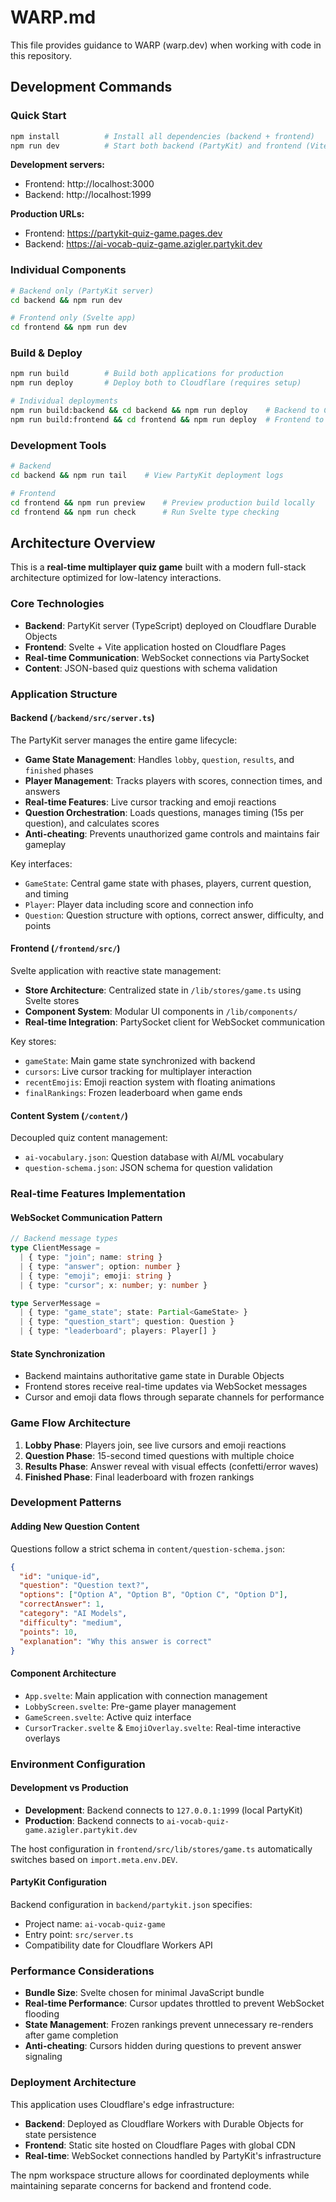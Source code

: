 # WARP.md

This file provides guidance to WARP (warp.dev) when working with code in this repository.

## Development Commands

### Quick Start
```bash
npm install          # Install all dependencies (backend + frontend)
npm run dev          # Start both backend (PartyKit) and frontend (Vite) concurrently
```

**Development servers:**
- Frontend: http://localhost:3000
- Backend: http://localhost:1999

**Production URLs:**
- Frontend: https://partykit-quiz-game.pages.dev
- Backend: https://ai-vocab-quiz-game.azigler.partykit.dev

### Individual Components
```bash
# Backend only (PartyKit server)
cd backend && npm run dev

# Frontend only (Svelte app)
cd frontend && npm run dev
```

### Build & Deploy
```bash
npm run build        # Build both applications for production
npm run deploy       # Deploy both to Cloudflare (requires setup)

# Individual deployments
npm run build:backend && cd backend && npm run deploy    # Backend to Cloudflare Workers
npm run build:frontend && cd frontend && npm run deploy  # Frontend to Cloudflare Pages
```

### Development Tools
```bash
# Backend
cd backend && npm run tail    # View PartyKit deployment logs

# Frontend
cd frontend && npm run preview    # Preview production build locally
cd frontend && npm run check      # Run Svelte type checking
```

## Architecture Overview

This is a **real-time multiplayer quiz game** built with a modern full-stack architecture optimized for low-latency interactions.

### Core Technologies
- **Backend**: PartyKit server (TypeScript) deployed on Cloudflare Durable Objects
- **Frontend**: Svelte + Vite application hosted on Cloudflare Pages
- **Real-time Communication**: WebSocket connections via PartySocket
- **Content**: JSON-based quiz questions with schema validation

### Application Structure

#### Backend (`/backend/src/server.ts`)
The PartyKit server manages the entire game lifecycle:
- **Game State Management**: Handles `lobby`, `question`, `results`, and `finished` phases
- **Player Management**: Tracks players with scores, connection times, and answers
- **Real-time Features**: Live cursor tracking and emoji reactions
- **Question Orchestration**: Loads questions, manages timing (15s per question), and calculates scores
- **Anti-cheating**: Prevents unauthorized game controls and maintains fair gameplay

Key interfaces:
- `GameState`: Central game state with phases, players, current question, and timing
- `Player`: Player data including score and connection info
- `Question`: Question structure with options, correct answer, difficulty, and points

#### Frontend (`/frontend/src/`)
Svelte application with reactive state management:
- **Store Architecture**: Centralized state in `/lib/stores/game.ts` using Svelte stores
- **Component System**: Modular UI components in `/lib/components/`
- **Real-time Integration**: PartySocket client for WebSocket communication

Key stores:
- `gameState`: Main game state synchronized with backend
- `cursors`: Live cursor tracking for multiplayer interaction
- `recentEmojis`: Emoji reaction system with floating animations
- `finalRankings`: Frozen leaderboard when game ends

#### Content System (`/content/`)
Decoupled quiz content management:
- `ai-vocabulary.json`: Question database with AI/ML vocabulary
- `question-schema.json`: JSON schema for question validation

### Real-time Features Implementation

#### WebSocket Communication Pattern
```typescript
// Backend message types
type ClientMessage = 
  | { type: "join"; name: string }
  | { type: "answer"; option: number }
  | { type: "emoji"; emoji: string }
  | { type: "cursor"; x: number; y: number }

type ServerMessage = 
  | { type: "game_state"; state: Partial<GameState> }
  | { type: "question_start"; question: Question }
  | { type: "leaderboard"; players: Player[] }
```

#### State Synchronization
- Backend maintains authoritative game state in Durable Objects
- Frontend stores receive real-time updates via WebSocket messages
- Cursor and emoji data flows through separate channels for performance

### Game Flow Architecture

1. **Lobby Phase**: Players join, see live cursors and emoji reactions
2. **Question Phase**: 15-second timed questions with multiple choice
3. **Results Phase**: Answer reveal with visual effects (confetti/error waves)
4. **Finished Phase**: Final leaderboard with frozen rankings

### Development Patterns

#### Adding New Question Content
Questions follow a strict schema in `content/question-schema.json`:
```json
{
  "id": "unique-id",
  "question": "Question text?",
  "options": ["Option A", "Option B", "Option C", "Option D"],
  "correctAnswer": 1,
  "category": "AI Models",
  "difficulty": "medium",
  "points": 10,
  "explanation": "Why this answer is correct"
}
```

#### Component Architecture
- `App.svelte`: Main application with connection management
- `LobbyScreen.svelte`: Pre-game player management
- `GameScreen.svelte`: Active quiz interface
- `CursorTracker.svelte` & `EmojiOverlay.svelte`: Real-time interactive overlays

### Environment Configuration

#### Development vs Production
- **Development**: Backend connects to `127.0.0.1:1999` (local PartyKit)
- **Production**: Backend connects to `ai-vocab-quiz-game.azigler.partykit.dev`

The host configuration in `frontend/src/lib/stores/game.ts` automatically switches based on `import.meta.env.DEV`.

#### PartyKit Configuration
Backend configuration in `backend/partykit.json` specifies:
- Project name: `ai-vocab-quiz-game`
- Entry point: `src/server.ts`
- Compatibility date for Cloudflare Workers API

### Performance Considerations

- **Bundle Size**: Svelte chosen for minimal JavaScript bundle
- **Real-time Performance**: Cursor updates throttled to prevent WebSocket flooding
- **State Management**: Frozen rankings prevent unnecessary re-renders after game completion
- **Anti-cheating**: Cursors hidden during questions to prevent answer signaling

### Deployment Architecture

This application uses Cloudflare's edge infrastructure:
- **Backend**: Deployed as Cloudflare Workers with Durable Objects for state persistence
- **Frontend**: Static site hosted on Cloudflare Pages with global CDN
- **Real-time**: WebSocket connections handled by PartyKit's infrastructure

The npm workspace structure allows for coordinated deployments while maintaining separate concerns for backend and frontend code.